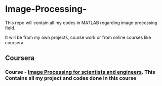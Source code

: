 # Image-Processing-
This repo will contain all my codes in MATLAB regarding image processing field.

It will be from my own projects, course work or from online courses like coursera

## Coursera
### Course - [Image Processing for scientists and engineers](https://github.com/venkatmv41/Image-Processing-/tree/main/Coursera%20-%20Image%20Processing/Image%20Processing%20for%20scientists%20and%20Engineer). This Contains all my project and codes done in this course

